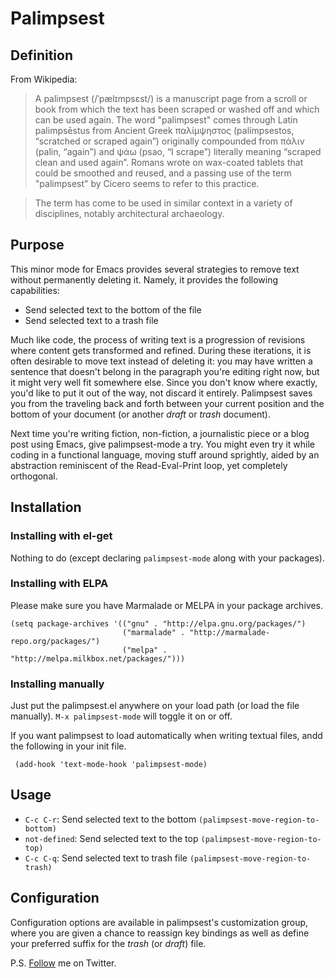 Palimpsest
==========

## Definition

From Wikipedia: 

>A palimpsest (/ˈpælɪmpsɛst/) is a manuscript page from a scroll or book from which the text has been scraped or washed off and which can be used again. The word "palimpsest" comes through Latin palimpsēstus from Ancient Greek παλίμψηστος (palímpsestos, “scratched or scraped again”) originally compounded from πάλιν (palin, “again”) and ψάω (psao, “I scrape”) literally meaning “scraped clean and used again”. Romans wrote on wax-coated tablets that could be smoothed and reused, and a passing use of the term "palimpsest" by Cicero seems to refer to this practice.

>The term has come to be used in similar context in a variety of disciplines, notably architectural archaeology.

## Purpose

This minor mode for Emacs provides several strategies to remove text without permanently deleting it. Namely, it provides the following capabilities:

 - Send selected text to the bottom of the file 
 - Send selected text to a trash file 

Much like code, the process of writing text is a progression of revisions where content gets transformed and refined. During these iterations, it is often desirable to move text instead of deleting it: you may have written a sentence that doesn't belong in the paragraph you're editing right now, but it might very well fit somewhere else. Since you don't know where exactly, you'd like to put it out of the way, not discard it entirely. Palimpsest saves you from the traveling back and forth between your current position and the bottom of your document (or another *draft* or *trash*  document).

Next time you're writing fiction, non-fiction, a journalistic piece or a blog post using Emacs, give palimpsest-mode a try. You might even try it while coding in a functional language, moving stuff around sprightly, aided by an abstraction reminiscent of the Read-Eval-Print loop, yet completely orthogonal. 

## Installation

### Installing with el-get

Nothing to do (except declaring `palimpsest-mode` along with your packages).

### Installing with ELPA

Please make sure you have Marmalade or MELPA in your package archives.

    (setq package-archives '(("gnu" . "http://elpa.gnu.org/packages/")
	                         ("marmalade" . "http://marmalade-repo.org/packages/")
							 ("melpa" . "http://melpa.milkbox.net/packages/")))
													  
### Installing manually

Just put the palimpsest.el anywhere on your load path (or load the file manually). `M-x palimpsest-mode` will toggle it on or off.

If you want palimpsest to load automatically when writing textual files, andd the following in your init file. 

	 (add-hook 'text-mode-hook 'palimpsest-mode)
	
## Usage

- `C-c C-r`: Send selected text to the bottom `(palimpsest-move-region-to-bottom)`
- `not-defined`: Send selected text to the top `(palimpsest-move-region-to-top)`
- `C-c C-q`: Send selected text to trash file `(palimpsest-move-region-to-trash)`

## Configuration

Configuration options are available in palimpsest's customization group, where you are given a chance to reassign key bindings as well as define your preferred suffix for the *trash* (or *draft*) file. 

P.S. [Follow][follow_me] me on Twitter.

[follow_me]: https://twitter.com/intent/user?screen_name=danielszmu "Follow @danielszmu"
